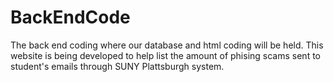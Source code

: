 # BackEndCode
The back end coding where our database and html coding will be held. This website is being developed to help list the amount of phising scams sent to student's emails through SUNY Plattsburgh system. 
